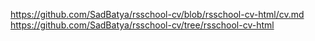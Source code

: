 https://github.com/SadBatya/rsschool-cv/blob/rsschool-cv-html/cv.md
https://github.com/SadBatya/rsschool-cv/tree/rsschool-cv-html